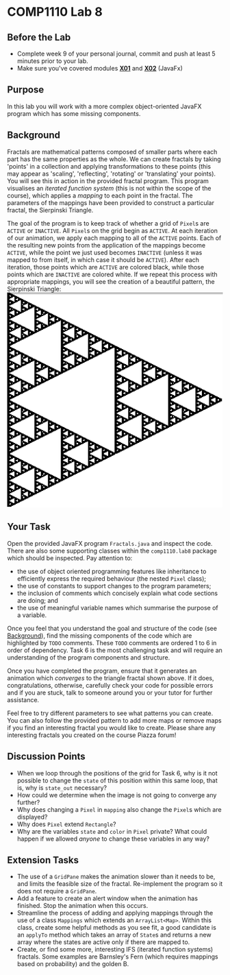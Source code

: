 # COMP1110 Lab 8

## Before the Lab 

* Complete week 9 of your personal journal, commit and push at least 5 minutes prior to your lab.
* Make sure you've covered modules [**X01**](https://cs.anu.edu.au/courses/comp1110/lectures/javafx/#x1) and  [**X02**](https://cs.anu.edu.au/courses/comp1110/lectures/javafx/#x2) (JavaFx)

## Purpose 

In this lab you will work with a more complex object-oriented JavaFX program which has some missing components. 

## Background

Fractals are mathematical patterns composed of smaller parts where each part has the same properties as the whole.
We can create fractals by taking 'points' in a collection and applying transformations to these points (this may appear as 'scaling', 'reflecting', 'rotating' or 'translating' your points).
You will see this in action in the provided fractal program.
This program visualises an _iterated function system_ (this is not within the scope of the course), which applies a _mapping_ to each point in the fractal.
The parameters of the mappings have been provided to construct a particular fractal, the Sierpinski Triangle.

The goal of the program is to keep track of whether a grid of `Pixel`s are `ACTIVE` or `INACTIVE`.
All `Pixel`s on the grid begin as `ACTIVE`.
At each iteration of our animation, we apply each mapping to all of the `ACTIVE` points.
Each of the resulting new points from the application of the mappings become `ACTIVE`, while the point we just used becomes `INACTIVE` (unless it was mapped to from itself, in which case it should be `ACTIVE`).
After each iteration, those points which are `ACTIVE` are colored black, while those points which are `INACTIVE` are colored white.
If we repeat this process with appropriate mappings, you will see the creation of a beautiful pattern, the Sierpinski Triangle:
![](Sierpinski.png)

## Your Task
Open the provided JavaFX program `Fractals.java` and inspect the code.
There are also some supporting classes within the `comp1110.lab8` package which should be inspected.
Pay attention to:

* the use of object oriented programming features like inheritance to efficiently express the required behaviour (the nested `Pixel` class);
* the use of constants to support changes to the program parameters;
* the inclusion of comments which concisely explain what code sections are doing; and
* the use of meaningful variable names which summarise the purpose of a variable.

Once you feel that you understand the goal and structure of the code (see [Background](#background)), find the missing components of the code which are highlighted by `TODO` comments.
These `TODO` comments are ordered 1 to 6 in order of dependency.
Task 6 is the most challenging task and will require an understanding of the program components and structure.

Once you have completed the program, ensure that it generates an animation which _converges_ to the triangle fractal shown above. If it does, congratulations, otherwise, carefully check your code for possible errors and if you are stuck, talk to someone around you or your tutor for further assistance. 

Feel free to try different parameters to see what patterns you can create. You can also follow the provided pattern to add more maps or remove maps if you find an interesting fractal you would like to create. Please share any interesting fractals you created on the course Piazza forum!

## Discussion Points
* When we loop through the positions of the grid for Task 6, why is it not possible to change the `state` of this position within this same loop, that is, why is `state_out` necessary? 
* How could we determine when the image is not going to converge any further?
* Why does changing a `Pixel` in `mapping` also change the `Pixel`s which are displayed?
* Why does `Pixel` extend `Rectangle`?
* Why are the variables `state` and `color` in `Pixel` private? What could happen if we allowed _anyone_ to change these variables in any way?

## Extension Tasks
* The use of a `GridPane` makes the animation slower than it needs to be, and limits the feasible size of the fractal. Re-implement the program so it does not require a `GridPane`.
* Add a feature to create an alert window when the animation has finished. Stop the animation when this occurs.
* Streamline the process of adding and applying mappings through the use of a class `Mappings` which extends an `ArrayList<Map>`. Within this class, create some helpful methods as you see fit, a good candidate is an `applyTo` method which takes an array of `State`s and returns a new array where the states are active only if there are mapped to.
* Create, or find some more, interesting IFS (iterated function systems) fractals. Some examples are Barnsley's Fern (which requires mappings based on probability) and the golden B.


